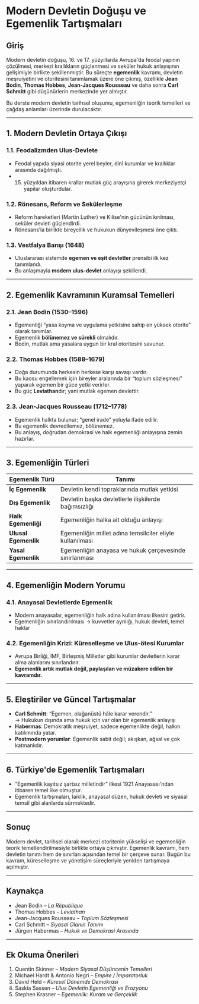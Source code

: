 # Modern Devletin Doğuşu ve Egemenlik Tartışmaları

## Giriş

Modern devletin doğuşu, 16. ve 17. yüzyıllarda Avrupa'da feodal yapının çözülmesi, merkezi krallıkların güçlenmesi ve seküler hukuk anlayışının gelişimiyle birlikte şekillenmiştir. Bu süreçte **egemenlik** kavramı, devletin meşruiyetini ve otoritesini tanımlamak üzere öne çıkmış, özellikle **Jean Bodin**, **Thomas Hobbes**, **Jean-Jacques Rousseau** ve daha sonra **Carl Schmitt** gibi düşünürlerin merkezinde yer almıştır.

Bu derste modern devletin tarihsel oluşumu, egemenliğin teorik temelleri ve çağdaş anlamları üzerinde durulacaktır.

---

## 1. Modern Devletin Ortaya Çıkışı

### 1.1. Feodalizmden Ulus-Devlete

- Feodal yapıda siyasi otorite yerel beyler, dinî kurumlar ve krallıklar arasında dağılmıştı.
- 15. yüzyıldan itibaren krallar mutlak güç arayışına girerek merkeziyetçi yapılar oluşturdular.

### 1.2. Rönesans, Reform ve Sekülerleşme

- Reform hareketleri (Martin Luther) ve Kilise'nin gücünün kırılması, seküler devleti güçlendirdi.
- Rönesans’la birlikte bireycilik ve hukukun dünyevileşmesi öne çıktı.

### 1.3. Vestfalya Barışı (1648)

- Uluslararası sistemde **egemen ve eşit devletler** prensibi ilk kez tanımlandı.
- Bu anlaşmayla **modern ulus-devlet** anlayışı şekillendi.

---

## 2. Egemenlik Kavramının Kuramsal Temelleri

### 2.1. Jean Bodin (1530–1596)

- Egemenliği “yasa koyma ve uygulama yetkisine sahip en yüksek otorite” olarak tanımlar.
- Egemenlik **bölünemez ve sürekli** olmalıdır.
- Bodin, mutlak ama yasalara uygun bir kral otoritesini savunur.

### 2.2. Thomas Hobbes (1588–1679)

- Doğa durumunda herkesin herkese karşı savaşı vardır.
- Bu kaosu engellemek için bireyler aralarında bir “toplum sözleşmesi” yaparak egemen bir güce yetki verirler.
- Bu güç **Leviathan**dır; yani mutlak egemen devlettir.

### 2.3. Jean-Jacques Rousseau (1712–1778)

- Egemenlik halkta bulunur; “genel irade” yoluyla ifade edilir.
- Bu egemenlik devredilemez, bölünemez.
- Bu anlayış, doğrudan demokrasi ve halk egemenliği anlayışına zemin hazırlar.

---

## 3. Egemenliğin Türleri

| Egemenlik Türü       | Tanımı                                                   |
| -------------------- | -------------------------------------------------------- |
| **İç Egemenlik**     | Devletin kendi topraklarında mutlak yetkisi              |
| **Dış Egemenlik**    | Devletin başka devletlerle ilişkilerde bağımsızlığı      |
| **Halk Egemenliği**  | Egemenliğin halka ait olduğu anlayışı                    |
| **Ulusal Egemenlik** | Egemenliğin millet adına temsilciler eliyle kullanılması |
| **Yasal Egemenlik**  | Egemenliğin anayasa ve hukuk çerçevesinde sınırlanması   |

---

## 4. Egemenliğin Modern Yorumu

### 4.1. Anayasal Devletlerde Egemenlik

- Modern anayasalar, egemenliğin halk adına kullanılması ilkesini getirir.
- Egemenliğin sınırlandırılması → kuvvetler ayrılığı, hukuk devleti, temel haklar

### 4.2. Egemenliğin Krizi: Küreselleşme ve Ulus-ötesi Kurumlar

- Avrupa Birliği, IMF, Birleşmiş Milletler gibi kurumlar devletlerin karar alma alanlarını sınırlandırır.
- **Egemenlik artık mutlak değil, paylaşılan ve müzakere edilen bir kavramdır.**

---

## 5. Eleştiriler ve Güncel Tartışmalar

- **Carl Schmitt**: “Egemen, olağanüstü hâle karar verendir.”  
  → Hukukun dışında ama hukuk için var olan bir egemenlik anlayışı
- **Habermas**: Demokratik meşruiyet, sadece egemenlikte değil, halkın katılımında yatar.
- **Postmodern yorumlar**: Egemenlik sabit değil; akışkan, ağsal ve çok katmanlıdır.

---

## 6. Türkiye'de Egemenlik Tartışmaları

- “Egemenlik kayıtsız şartsız milletindir” ilkesi 1921 Anayasası'ndan itibaren temel ilke olmuştur.
- Egemenlik tartışmaları, laiklik, anayasal düzen, hukuk devleti ve siyasal temsil gibi alanlarda sürmektedir.

---

## Sonuç

Modern devlet, tarihsel olarak merkezi otoritenin yükselişi ve egemenliğin teorik temellendirilmesiyle birlikte ortaya çıkmıştır. Egemenlik kavramı, hem devletin tanımı hem de sınırları açısından temel bir çerçeve sunar. Bugün bu kavram, küreselleşme ve yönetişim süreçleriyle yeniden tartışmaya açılmıştır.

---

## Kaynakça

- Jean Bodin – _La République_
- Thomas Hobbes – _Leviathan_
- Jean-Jacques Rousseau – _Toplum Sözleşmesi_
- Carl Schmitt – _Siyasal Olanın Tanımı_
- Jürgen Habermas – _Hukuk ve Demokrasi Arasında_

---

## Ek Okuma Önerileri

1. Quentin Skinner – _Modern Siyasal Düşüncenin Temelleri_
2. Michael Hardt & Antonio Negri – _Empire / İmparatorluk_
3. David Held – _Küresel Dönemde Demokrasi_
4. Saskia Sassen – _Ulus Devletin Egemenliği ve Erozyonu_
5. Stephen Krasner – _Egemenlik: Kuram ve Gerçeklik_
